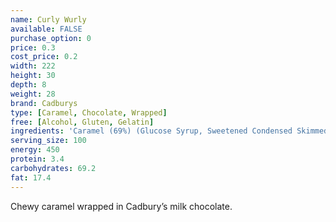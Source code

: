 ```yaml
---
name: Curly Wurly
available: FALSE
purchase_option: 0
price: 0.3
cost_price: 0.2
width: 222
height: 30
depth: 8
weight: 28
brand: Cadburys
type: [Caramel, Chocolate, Wrapped]
free: [Alcohol, Gluten, Gelatin]
ingredients: 'Caramel (69%) (Glucose Syrup, Sweetened Condensed Skimmed Milk, Sugar, Vegetable Oil, Emulsifiers: E471, Soya Lecithin; Salt, Flavourings), Milk Chocolate (Sugar, Dried Whole Milk, Cocoa Butter, Cocoa Mass, Dried Whey, Vegetable Fat, Emulsifiers: E442, E476; Flavourings).'
serving_size: 100
energy: 450
protein: 3.4
carbohydrates: 69.2
fat: 17.4
---
```

Chewy caramel wrapped in Cadbury’s milk chocolate.